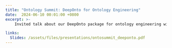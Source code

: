 ```yaml
---
title: "Ontology Summit: DeepOnto for Ontology Engineering"
date:  2024-06-10 00:01:00 +0800
excerpt: >-
    Invited talk about our DeepOnto package for ontology engineering with deep learning.

links:
  Slides: /assets/files/presentations/ontosummit_deeponto.pdf
---
```


